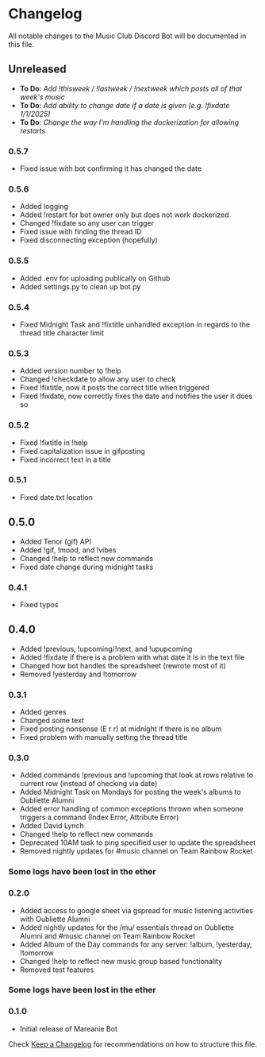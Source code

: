# Changelog

All notable changes to the Music Club Discord Bot will be documented in this file.

## Unreleased

- **To Do**: _Add !thisweek / !lastweek / !nextweek which posts all of that week's music_
- **To Do**: _Add ability to change date if a date is given (e.g. !fixdate 1/1/2025)_
- **To Do**: _Change the way I'm handling the dockerization for allowing restarts_

### 0.5.7

- Fixed issue with bot confirming it has changed the date

### 0.5.6

- Added logging
- Added !restart for bot owner only but does not work dockerized
- Changed !fixdate so any user can trigger
- Fixed issue with finding the thread ID
- Fixed disconnecting exception (hopefully)

### 0.5.5

- Added .env for uploading publically on Github
- Added settings.py to clean up bot.py

### 0.5.4

- Fixed Midnight Task and !fixtitle unhandled exception in regards to the thread title character limit

### 0.5.3

- Added version number to !help
- Changed !checkdate to allow any user to check
- Fixed !fixtitle, now it posts the correct title when triggered
- Fixed !fixdate, now correctly fixes the date and notifies the user it does so

### 0.5.2

- Fixed !fixtitle in !help
- Fixed capitalization issue in gifposting
- Fixed incorrect text in a title

### 0.5.1

- Fixed date.txt location

## 0.5.0

- Added Tenor (gif) API
- Added !gif, !mood, and !vibes
- Changed !help to reflect new commands
- Fixed date change during midnight tasks

### 0.4.1

- Fixed typos

## 0.4.0

- Added !previous, !upcoming/!next, and !upupcoming
- Added !fixdate if there is a problem with what date it is in the text file
- Changed how bot handles the spreadsheet (rewrote most of it)
- Removed !yesterday and !tomorrow

### 0.3.1

- Added genres
- Changed some text
- Fixed posting nonsense (E r r) at midnight if there is no album
- Fixed problem with manually setting the thread title

### 0.3.0

- Added commands !previous and !upcoming that look at rows relative to current row (instead of checking via date)
- Added Midnight Task on Mondays for posting the week's albums to Oubliette Alumni
- Added error handling of common exceptions thrown when someone triggers a command (Index Error, Attribute Error)
- Added David Lynch
- Changed !help to reflect new commands
- Deprecated 10AM task to ping specified user to update the spreadsheet
- Removed nightly updates for #music channel on Team Rainbow Rocket

### Some logs have been lost in the ether

### 0.2.0

- Added access to google sheet via gspread for music listening activities with Oubliette Alumni
- Added nightly updates for the /mu/ essentials thread on Oubliette Alumni and #music channel on Team Rainbow Rocket
- Added Album of the Day commands for any server: !album, !yesterday, !tomorrow
- Changed !help to reflect new music group based functionality
- Removed test features

### Some logs have been lost in the ether

### 0.1.0

- Initial release of Mareanie Bot

Check [Keep a Changelog](http://keepachangelog.com/) for recommendations on how to structure this file.
